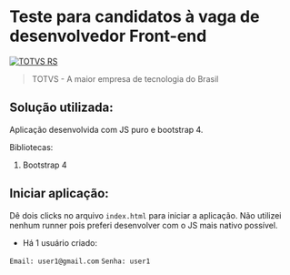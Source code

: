 # Teste para candidatos à vaga de desenvolvedor Front-end

[![TOTVS RS](https://i.imgur.com/PXpCoIl.png)](https://br.linkedin.com/company/totvsrs)
> TOTVS - A maior empresa de tecnologia do Brasil

## Solução utilizada:

Aplicação desenvolvida com JS puro e bootstrap 4. 

Bibliotecas: 
1. Bootstrap 4

## Iniciar aplicação:

Dê dois clicks no arquivo `index.html` para iniciar a aplicação. Não utilizei nenhum runner pois preferi desenvolver com o JS mais nativo possível. 

* Há 1 usuário criado: 

`Email: user1@gmail.com` 
`Senha: user1` 